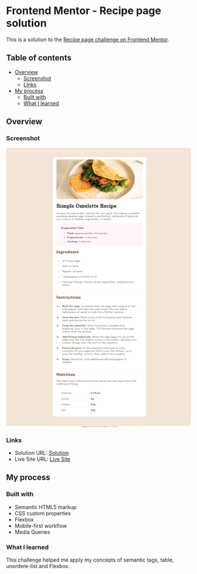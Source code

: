 # Frontend Mentor - Recipe page solution

This is a solution to the [Recipe page challenge on Frontend Mentor](https://www.frontendmentor.io/challenges/recipe-page-KiTsR8QQKm).

## Table of contents

- [Overview](#overview)
  - [Screenshot](#screenshot)
  - [Links](#links)
- [My process](#my-process)
  - [Built with](#built-with)
  - [What I learned](#what-i-learned)

## Overview

### Screenshot

![](./project-ss.jpeg)

### Links

- Solution URL: [Solution](https://www.frontendmentor.io/solutions/recipe-page-using-css-5FLu6qJBXb)
- Live Site URL: [Live Site](https://asimsaeed353.github.io/recipe-page-main/)

## My process

### Built with

- Semantic HTML5 markup
- CSS custom properties
- Flexbox
- Mobile-first workflow
- Media Queries

### What I learned

This challenge helped me apply my concepts of semantic tags, table, unordere-list and Flexbox.
